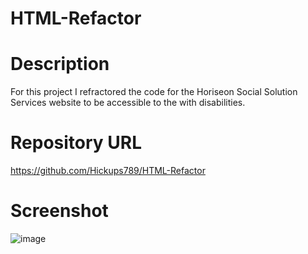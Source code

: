 # HTML-Refactor

# Description

For this project I refractored the code for the Horiseon Social Solution Services website to be accessible to the with disabilities.

# Repository URL
  https://github.com/Hickups789/HTML-Refactor
  
  
# Screenshot 
![image](https://user-images.githubusercontent.com/105450365/173731037-048790f8-84ea-4311-8294-8f87be92b7ea.png)
